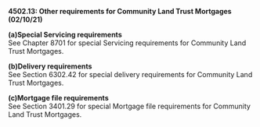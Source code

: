 **4502.13: Other requirements for Community Land Trust Mortgages
(02/10/21)**

**(a)Special Servicing requirements**\
See Chapter 8701 for special Servicing requirements for Community Land
Trust Mortgages.

**(b)Delivery requirements**\
See Section 6302.42 for special delivery requirements for Community Land
Trust Mortgages.

**(c)Mortgage file requirements**\
See Section 3401.29 for special Mortgage file requirements for Community
Land Trust Mortgages.
